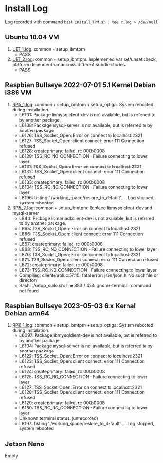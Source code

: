 # Install Log

Log recorded with command ```bash install_TPM.sh | tee x.log > /dev/null```

## Ubuntu 18.04 VM

1. [UBT_1.log](UBT_1.log): common + setup_ibmtpm
    - PASS
2. [UBT_2.log](UBT_2.log): common + setup_ibmtpm: Implemented var set/unset check, platform dependent var accross different subdirectories.
    - PASS

## Raspbian Bullseye 2022-07-01 5.1 Kernel Debian i386 VM

1. [RPI5_1.log](RPI5_1.log): common + setup_ibmtpm + setup_optiga: System rebooted during installation.
    - L6101: Package libmysqlclient-dev is not available, but is referred to by another package
    - L6108: Package mysql-server is not available, but is referred to by another package
    - L6126: TSS_Socket_Open: Error on connect to localhost:2321
    - L6127: TSS_Socket_Open: client connect: error 111 Connection refused
    - L6128: createprimary: failed, rc 000b0008
    - L6129: TSS_RC_NO_CONNECTION - Failure connecting to lower layer
    - L6131: TSS_Socket_Open: Error on connect to localhost:2321
    - L6132: TSS_Socket_Open: client connect: error 111 Connection refused
    - L6133: createprimary: failed, rc 000b0008
    - L6134: TSS_RC_NO_CONNECTION - Failure connecting to lower layer
    - L8196: Listing './working_space/restore_to_default'... . Log stopped, system rebooted
2. [RPI5_2.log](RPI5_2.log): common + setup_ibmtpm: Replace libmysqlclient-dev and mysql-server
    - L844: Package libmariadbclient-dev is not available, but is referred to by another package.
    - L865: TSS_Socket_Open: Error on connect to localhost:2321
    - L866: TSS_Socket_Open: client connect: error 111 Connection refused
    - L867: createprimary: failed, rc 000b0008
    - L868: TSS_RC_NO_CONNECTION - Failure connecting to lower layer
    - L870: TSS_Socket_Open: Error on connect to localhost:2321
    - L871: TSS_Socket_Open: client connect: error 111 Connection refused
    - L872: createprimary: failed, rc 000b0008
    - L873: TSS_RC_NO_CONNECTION - Failure connecting to lower layer
    - Compiling: clientenroll.c:57:10: fatal error: json/json.h: No such file or directory
    - Bash: ./setup_sudo.sh: line 353 / 423: gnome-terminal: command not found

## Raspbian Bullseye 2023-05-03 6.x Kernal Debian arm64

1. [RPI6_1.log](RPI6_1.log): common + setup_ibmtpm + setup_optiga: System rebooted during installation.
    - L6097: Package libmysqlclient-dev is not available, but is referred to by another package
    - L6104: Package mysql-server is not available, but is referred to by another package
    - L6122: TSS_Socket_Open: Error on connect to localhost:2321
    - L6123: TSS_Socket_Open: client connect: error 111 Connection refused
    - L6124: createprimary: failed, rc 000b0008
    - L6125: TSS_RC_NO_CONNECTION - Failure connecting to lower layer
    - L6127: TSS_Socket_Open: Error on connect to localhost:2321
    - L6128: TSS_Socket_Open: client connect: error 111 Connection refused
    - L6129: createprimary: failed, rc 000b0008
    - L6130: TSS_RC_NO_CONNECTION - Failure connecting to lower layer
    - Unknown terminal status. (unrecorded)
    - L8197: Listing './working_space/restore_to_default'... . Log stopped, system rebooted

## Jetson Nano

Empty
